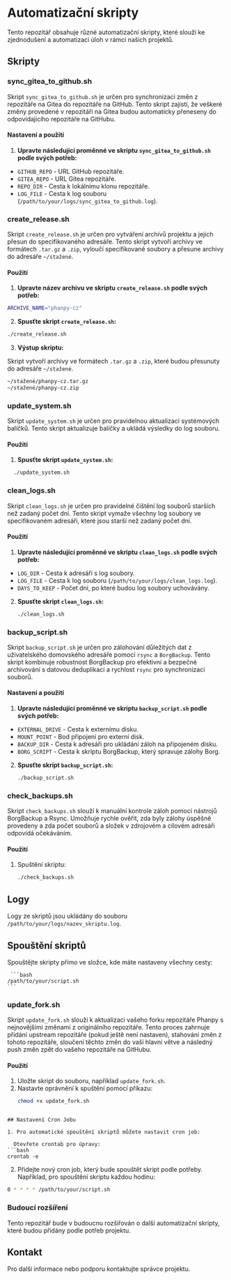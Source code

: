 # Automatizační skripty

Tento repozitář obsahuje různé automatizační skripty, které slouží ke zjednodušení a automatizaci úloh v rámci našich projektů.

## Skripty

### sync_gitea_to_github.sh

Skript `sync_gitea_to_github.sh` je určen pro synchronizaci změn z repozitáře na Gitea do repozitáře na GitHub. Tento skript zajistí, že veškeré změny provedené v repozitáři na Gitea budou automaticky přeneseny do odpovídajícího repozitáře na GitHubu.

#### Nastavení a použití

1. **Upravte následující proměnné ve skriptu `sync_gitea_to_github.sh` podle svých potřeb:**
- `GITHUB_REPO` - URL GitHub repozitáře.
- `GITEA_REPO` - URL Gitea repozitáře.
- `REPO_DIR` - Cesta k lokálnímu klonu repozitáře.
- `LOG_FILE` - Cesta k log souboru (`/path/to/your/logs/sync_gitea_to_github.log`).

### create_release.sh

Skript `create_release.sh` je určen pro vytváření archívů projektu a jejich přesun do specifikovaného adresáře. Tento skript vytvoří archivy ve formátech `.tar.gz` a `.zip`, vyloučí specifikované soubory a přesune archivy do adresáře `~/stažené`.

#### Použití

1. **Upravte název archivu ve skriptu `create_release.sh` podle svých potřeb:**

```bash
ARCHIVE_NAME="phanpy-cz"
```

2. **Spusťte skript `create_release.sh`:**

```bash
./create_release.sh
```

3. **Výstup skriptu:**

 Skript vytvoří archivy ve formátech `.tar.gz` a `.zip`, které budou přesunuty do adresáře `~/stažené`.

```bash
~/stažené/phanpy-cz.tar.gz
~/stažené/phanpy-cz.zip
```
### update_system.sh

Skript `update_system.sh` je určen pro pravidelnou aktualizaci systémových balíčků. Tento skript aktualizuje balíčky a ukládá výsledky do log souboru.

#### Použití

1. **Spusťte skript `update_system.sh`:**

```bash
  ./update_system.sh
 ```

### clean_logs.sh

Skript `clean_logs.sh` je určen pro pravidelné čištění log souborů starších než zadaný počet dní. Tento skript vymaže všechny log soubory ve specifikovaném adresáři, které jsou starší než zadaný počet dní.

#### Použití

1. **Upravte následující proměnné ve skriptu `clean_logs.sh` podle svých potřeb:**
 - `LOG_DIR` - Cesta k adresáři s log soubory.
 - `LOG_FILE` - Cesta k log souboru (`/path/to/your/logs/clean_logs.log`).
 - `DAYS_TO_KEEP` - Počet dní, po které budou log soubory uchovávány.

2. **Spusťte skript `clean_logs.sh`:**

    ```bash
    ./clean_logs.sh
    ```
### backup_script.sh

Skript `backup_script.sh` je určen pro zálohování důležitých dat z uživatelského domovského adresáře pomocí `rsync` a `BorgBackup`. Tento skript kombinuje robustnost BorgBackup pro efektivní a bezpečné archivování s datovou deduplikací a rychlost `rsync` pro synchronizaci souborů.

#### Nastavení a použití

1. **Upravte následující proměnné ve skriptu `backup_script.sh` podle svých potřeb:**
  - `EXTERNAL_DRIVE` - Cesta k externímu disku.
  - `MOUNT_POINT` - Bod připojení pro externí disk.
  - `BACKUP_DIR` - Cesta k adresáři pro ukládání záloh na připojeném disku.
  - `BORG_SCRIPT` - Cesta k skriptu BorgBackup, který spravuje zálohy Borg.

2. **Spusťte skript `backup_script.sh`:**

   ```bash
   ./backup_script.sh
   ```
   

### check_backups.sh

Skript `check_backups.sh` slouží k manuální kontrole záloh pomocí nástrojů BorgBackup a Rsync. Umožňuje rychle ověřit, zda byly zálohy úspěšně provedeny a zda počet souborů a složek v zdrojovém a cílovém adresáři odpovídá očekáváním.

#### Použití

1. Spuštění skriptu:
   ```bash
   ./check_backups.sh

   
## Logy

Logy ze skriptů jsou ukládány do souboru `/path/to/your/logs/nazev_skriptu.log`.

## Spouštění skriptů

Spouštějte skripty přímo ve složce, kde máte nastaveny všechny cesty:

     ```bash
    /path/to/your/script.sh
    ```
### update_fork.sh

Skript `update_fork.sh` slouží k aktualizaci vašeho forku repozitáře Phanpy s nejnovějšími změnami z originálního repozitáře. Tento proces zahrnuje přidání upstream repozitáře (pokud ještě není nastaven), stahování změn z tohoto repozitáře, sloučení těchto změn do vaší hlavní větve a následný push změn zpět do vašeho repozitáře na GitHubu.

#### Použití

1. Uložte skript do souboru, například `update_fork.sh`.
2. Nastavte oprávnění k spuštění pomocí příkazu:
   ```bash
   chmod +x update_fork.sh
  ```
  
## Nastavení Cron Jobu

1. Pro automatické spouštění skriptů můžete nastavit cron job:

    Otevřete crontab pro úpravy:
```bash
crontab -e
```

2. Přidejte nový cron job, který bude spouštět skript podle potřeby. Například, pro spouštění skriptu každou hodinu:

```bash
0 * * * * /path/to/your/script.sh
```
### Budoucí rozšíření

Tento repozitář bude v budoucnu rozšiřován o další automatizační skripty, které budou přidány podle potřeb projektu.

## Kontakt

Pro další informace nebo podporu kontaktujte správce projektu.